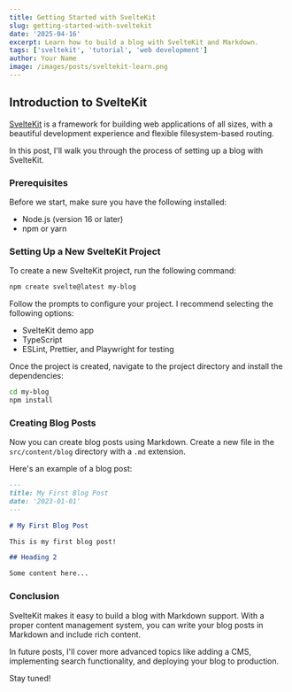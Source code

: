 ```yaml
---
title: Getting Started with SvelteKit
slug: getting-started-with-sveltekit
date: '2025-04-16'
excerpt: Learn how to build a blog with SvelteKit and Markdown.
tags: ['sveltekit', 'tutorial', 'web development']
author: Your Name
image: /images/posts/sveltekit-learn.png
---
```


## Introduction to SvelteKit

[SvelteKit](https://kit.svelte.dev/) is a framework for building web applications of all sizes, with a beautiful development experience and flexible filesystem-based routing.

In this post, I'll walk you through the process of setting up a blog with SvelteKit.

### Prerequisites

Before we start, make sure you have the following installed:

- Node.js (version 16 or later)
- npm or yarn

### Setting Up a New SvelteKit Project

To create a new SvelteKit project, run the following command:

```bash
npm create svelte@latest my-blog
```

Follow the prompts to configure your project. I recommend selecting the following options:

- SvelteKit demo app
- TypeScript
- ESLint, Prettier, and Playwright for testing

Once the project is created, navigate to the project directory and install the dependencies:

```bash
cd my-blog
npm install
```

### Creating Blog Posts

Now you can create blog posts using Markdown. Create a new file in the `src/content/blog` directory with a `.md` extension.

Here's an example of a blog post:

```md
---
title: My First Blog Post
date: '2023-01-01'
---

# My First Blog Post

This is my first blog post!

## Heading 2

Some content here...
```

### Conclusion

SvelteKit makes it easy to build a blog with Markdown support. With a proper content management system, you can write your blog posts in Markdown and include rich content.

In future posts, I'll cover more advanced topics like adding a CMS, implementing search functionality, and deploying your blog to production.

Stay tuned!
